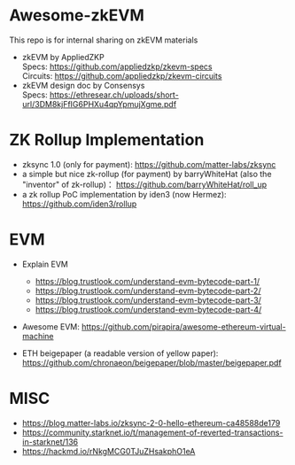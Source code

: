 # Awesome-zkEVM
This repo is for internal sharing on zkEVM materials
* zkEVM by AppliedZKP  
Specs:  https://github.com/appliedzkp/zkevm-specs  
Circuits: https://github.com/appliedzkp/zkevm-circuits  
* zkEVM design doc by Consensys  
Specs: https://ethresear.ch/uploads/short-url/3DM8kjFfIG6PHXu4qpYpmujXgme.pdf  



# ZK Rollup Implementation
* zksync 1.0 (only for payment): https://github.com/matter-labs/zksync  
* a simple but nice zk-rollup (for payment) by barryWhiteHat (also the "inventor" of zk-rollup)： https://github.com/barryWhiteHat/roll_up   
* a zk rollup PoC implementation by iden3 (now Hermez): https://github.com/iden3/rollup

# EVM
* Explain EVM
    * https://blog.trustlook.com/understand-evm-bytecode-part-1/
    * https://blog.trustlook.com/understand-evm-bytecode-part-2/
    * https://blog.trustlook.com/understand-evm-bytecode-part-3/
    * https://blog.trustlook.com/understand-evm-bytecode-part-4/

* Awesome EVM: https://github.com/pirapira/awesome-ethereum-virtual-machine  
* ETH beigepaper (a readable version of yellow paper): https://github.com/chronaeon/beigepaper/blob/master/beigepaper.pdf  

# MISC
* https://blog.matter-labs.io/zksync-2-0-hello-ethereum-ca48588de179
* https://community.starknet.io/t/management-of-reverted-transactions-in-starknet/136
* https://hackmd.io/rNkgMCG0TJuZHsakphO1eA